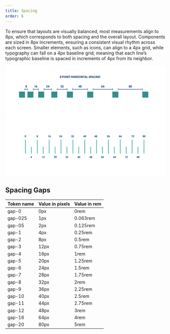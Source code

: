 ```yaml
---
title: Spacing
order: 6
---
```


To ensure that layouts are visually balanced, most measurements align to 8px, which corresponds to both spacing and the overall layout. Components are sized in 8px increments, ensuring a consistent visual rhythm across each screen.
Smaller elements, such as icons, can align to a 4px grid, while typography can fall on a 4px baseline grid, meaning that each line’s typographic baseline is spaced in increments of 4px from its neighbor.

![](../md_components/static/spacing1.png)
![](../md_components/static/8px_spacing.png)


## Spacing Gaps
| Token name         | Value  in pixels | Value in rem | 
| ------------------ | ---------------- | ------------ |
| gap-0              | 0px              | 0rem         |
| gap-025            | 1px              | 0.063rem     |
| gap-05             | 2px              | 0.125rem     |
| gap-1              | 4px              | 0.25rem      |
| gap-2              | 8px              | 0.5rem       |
| gap-3              | 12px             | 0.75rem      |
| gap-4              | 16px             | 1rem         |
| gap-5              | 20px             | 1.25rem      |
| gap-6              | 24px             | 1.5rem       |
| gap-7              | 28px             | 1.75rem      |
| gap-8              | 32px             | 2rem         |
| gap-9              | 36px             | 2.25rem      |
| gap-10             | 40px             | 2.5rem       |
| gap-11             | 44px             | 2.75rem      |
| gap-12             | 48px             | 3rem         |
| gap-16             | 64px             | 4rem         |
| gap-20             | 80px             | 5rem         |

